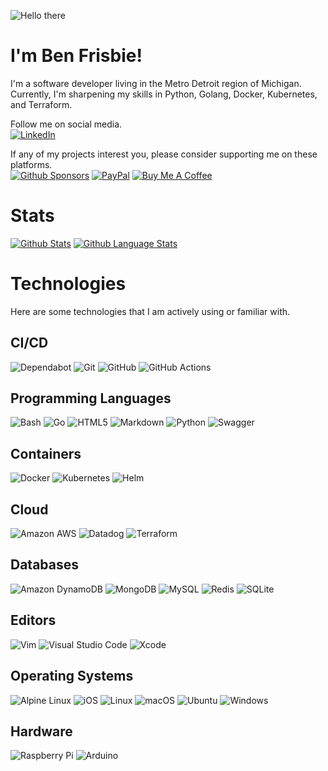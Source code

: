 ![Hello there](https://c.tenor.com/qA9u4ETE66MAAAAC/hello-there-kenobi.gif)
# I'm Ben Frisbie!
I'm a software developer living in the Metro Detroit region of Michigan. Currently, I'm sharpening my skills in Python, Golang, Docker, Kubernetes, and Terraform.

Follow me on social media.  
[![LinkedIn](https://img.shields.io/badge/LinkedIn-0A66C2?style=flat&logo=LinkedIn&logoColor=white)](https://www.linkedin.com/in/ben-frisbie/)

If any of my projects interest you, please consider supporting me on these platforms.  
[![Github Sponsors](https://img.shields.io/badge/Github_Sponsors-EA4AAA?style=flat&logo=githubsponsors&logoColor=white)](https://github.com/sponsors/benfrisbie)
[![PayPal](https://img.shields.io/badge/PayPal-00457C?style=flat&logo=PayPal&logoColor=white)](https://www.paypal.com/paypalme/benfrisbie)
[![Buy Me A Coffee](https://img.shields.io/badge/Buy_Me_A_Coffee-FFDD00?style=flat&logo=buymeacoffee&logoColor=white)](https://www.buymeacoffee.com/bfrisbie)

# Stats
[![Github Stats](https://github-readme-stats.vercel.app/api?username=benfrisbie&count_private=true&show_icons=true&theme=dark)](https://github.com/benfrisbie)
[![Github Language Stats](https://github-readme-stats.vercel.app/api/top-langs/?username=benfrisbie&theme=dark&layout=compact&langs_count=10)](https://github.com/benfrisbie)

# Technologies
Here are some technologies that I am actively using or familiar with.

## CI/CD
![Dependabot](https://img.shields.io/badge/Dependabot-025E8C?style=flat&logo=Dependabot&logoColor=white)
![Git](https://img.shields.io/badge/Git-F05032?style=flat&logo=git&logoColor=white)
![GitHub](https://img.shields.io/badge/Github-181717?style=flat&logo=github&logoColor=white)
![GitHub Actions](https://img.shields.io/badge/Github_Actions-2088FF?style=flat&logo=githubactions&logoColor=white)

## Programming Languages
![Bash](https://img.shields.io/badge/Bash-4EAA25?style=flat&logo=gnu-bash&logoColor=white)
![Go](https://img.shields.io/badge/Go-00ADD8?style=flat&logo=Go&logoColor=white)
![HTML5](https://img.shields.io/badge/HTML5-E34F26?style=flat&logo=HTML5&logoColor=white)
![Markdown](https://img.shields.io/badge/Markdown-3776AB?style=flat&logo=markdown&logoColor=white)
![Python](https://img.shields.io/badge/Python-3776AB?style=flat&logo=python&logoColor=white)
![Swagger](https://img.shields.io/badge/Swagger-85EA2D?style=flat&logo=Swagger&logoColor=white)

## Containers
![Docker](https://img.shields.io/badge/Docker-2496ED?style=flat&logo=docker&logoColor=white)
![Kubernetes](https://img.shields.io/badge/Kubernetes-326CE5?style=flat&logo=Kubernetes&logoColor=white)
![Helm](https://img.shields.io/badge/Helm-0F1689?style=flat&logo=Helm&logoColor=white)

## Cloud
![Amazon AWS](https://img.shields.io/badge/Amazon_AWS-232F3E?style=flat&logo=AmazonAWS&logoColor=white)
![Datadog](https://img.shields.io/badge/Datadog-632CA6?style=flat&logo=Datadog&logoColor=white)
![Terraform](https://img.shields.io/badge/Terraform-7B42BC?style=flat&logo=Terraform&logoColor=white)

## Databases
![Amazon DynamoDB](https://img.shields.io/badge/Amazon_DynamoDB-4053D6?style=flat&logo=AmazonDynamoDB&logoColor=white)
![MongoDB](https://img.shields.io/badge/MongoDB-47A248?style=flat&logo=MongoDB&logoColor=white)
![MySQL](https://img.shields.io/badge/MySQL-4479A1?style=flat&logo=MySQL&logoColor=white)
![Redis](https://img.shields.io/badge/Redis-DC382D?style=flat&logo=Redis&logoColor=white)
![SQLite](https://img.shields.io/badge/SQLite-003B57?style=flat&logo=SQLite&logoColor=white)

## Editors
![Vim](https://img.shields.io/badge/Vim-019733?style=flat&logo=Vim&logoColor=white)
![Visual Studio Code](https://img.shields.io/badge/Visual_Studio_Code-007ACC?style=flat&logo=VisualStudioCode&logoColor=white)
![Xcode](https://img.shields.io/badge/Xcode-147EFB?style=flat&logo=Xcode&logoColor=white)

## Operating Systems
![Alpine Linux](https://img.shields.io/badge/Alpine_Linux-0D597F?style=flat&logo=Alpine-Linux&logoColor=white)
![iOS](https://img.shields.io/badge/iOS-000000?style=flat&logo=iOS&logoColor=white)
![Linux](https://img.shields.io/badge/Linux-FCC624?style=flat&logo=Linux&logoColor=white)
![macOS](https://img.shields.io/badge/macOS-000000?style=flat&logo=macOS&logoColor=white)
![Ubuntu](https://img.shields.io/badge/Ubuntu-E95420?style=flat&logo=Ubuntu&logoColor=white)
![Windows](https://img.shields.io/badge/Windows-0078D6?style=flat&logo=Windows&logoColor=white)

## Hardware
![Raspberry Pi](https://img.shields.io/badge/Raspberry_Pi-A22846?style=flat&logo=RaspberryPi&logoColor=white)
![Arduino](https://img.shields.io/badge/Arduino-00979D?style=flat&logo=Arduino&logoColor=white)
